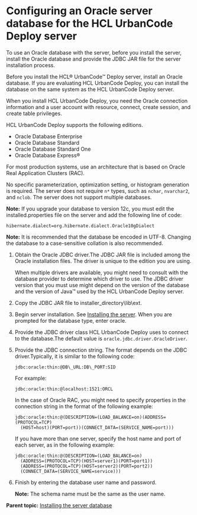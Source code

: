 # Configuring an Oracle server database for the HCL UrbanCode Deploy server

To use an Oracle database with the server, before you install the server, install the Oracle database and provide the JDBC JAR file for the server installation process.

Before you install the HCL® UrbanCode™ Deploy server, install an Oracle database. If you are evaluating HCL UrbanCode Deploy, you can install the database on the same system as the HCL UrbanCode Deploy server.

When you install HCL UrbanCode Deploy, you need the Oracle connection information and a user account with resource, connect, create session, and create table privileges.

HCL UrbanCode Deploy supports the following editions.

-   Oracle Database Enterprise
-   Oracle Database Standard
-   Oracle Database Standard One
-   Oracle Database Express®

For most production systems, use an architecture that is based on Oracle Real Application Clusters \(RAC\).

No specific parameterization, optimization setting, or histogram generation is required. The server does not require `n*` types, such as `nchar`, `nvarchar2`, and `nclob`. The server does not support multiple databases.

**Note:** If you upgrade your database to version 12c, you must edit the installed.properties file on the server and add the following line of code:

```
hibernate.dialect=org.hibernate.dialect.Oracle10gDialect
```

**Note:** It is recommended that the database be encoded in UTF-8. Changing the database to a case-sensitive collation is also recommended.

1.  Obtain the Oracle JDBC driver.The JDBC JAR file is included among the Oracle installation files. The driver is unique to the edition you are using.

    When multiple drivers are available, you might need to consult with the database provider to determine which driver to use. The JDBC driver version that you must use might depend on the version of the database and the version of Java™ used by the HCL UrbanCode Deploy server.

2.  Copy the JDBC JAR file to installer\_directory\\lib\\ext. 
3.   Begin server installation. See [Installing the server](serverInstall.md). When you are prompted for the database type, enter oracle.
4.  Provide the JDBC driver class HCL UrbanCode Deploy uses to connect to the database.The default value is `oracle.jdbc.driver.OracleDriver`.
5.  Provide the JDBC connection string. The format depends on the JDBC driver.Typically, it is similar to the following code:

    ```
    jdbc:oracle:thin:@DB\_URL:DB\_PORT:SID
    ```

    For example:

    ```
    jdbc:oracle:thin:@localhost:1521:ORCL
    ```

    In the case of Oracle RAC, you might need to specify properties in the connection string in the format of the following example:

    ```
    jdbc:oracle:thin:@(DESCRIPTION=(LOAD_BALANCE=on)(ADDRESS=(PROTOCOL=TCP)
      (HOST=host)(PORT=port))(CONNECT_DATA=(SERVICE_NAME=port)))
    ```

    If you have more than one server, specify the host name and port of each server, as in the following example:

    ```
    jdbc:oracle:thin:@(DESCRIPTION=(LOAD_BALANCE=on)
      (ADDRESS=(PROTOCOL=TCP)(HOST=server1)(PORT=port1))
      (ADDRESS=(PROTOCOL=TCP)(HOST=server2)(PORT=port2))
      (CONNECT_DATA=(SERVICE_NAME=service)))
    ```

6.  Finish by entering the database user name and password. 

    **Note:** The schema name must be the same as the user name.


**Parent topic:** [Installing the server database](../../com.ibm.udeploy.install.doc/topics/DBinstall.md)


